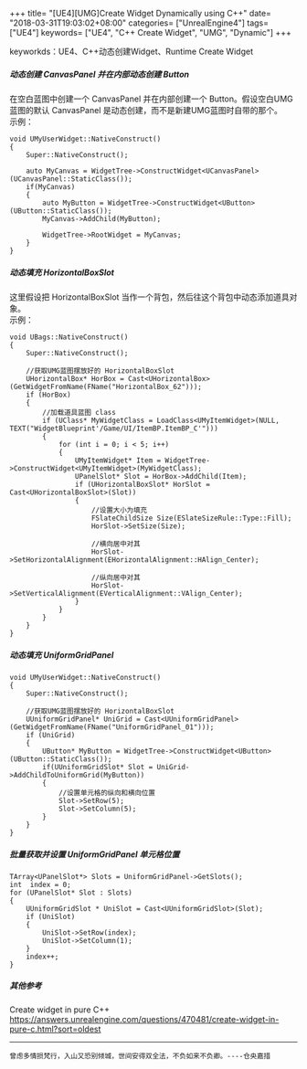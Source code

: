 +++
title= "[UE4][UMG]Create Widget Dynamically using C++"
date= "2018-03-31T19:03:02+08:00"
categories= ["UnrealEngine4"]
tags= ["UE4"]
keywords= ["UE4", "C++ Create Widget", "UMG", "Dynamic"]
+++

keyworkds：UE4、C++动态创建Widget、Runtime Create Widget

##### 动态创建 CanvasPanel 并在内部动态创建 Button

在空白蓝图中创建一个 CanvasPanel 并在内部创建一个 Button。假设空白UMG蓝图的默认 CanvasPanel 是动态创建，而不是新建UMG蓝图时自带的那个。  
示例：

    void UMyUserWidget::NativeConstruct()
    {
        Super::NativeConstruct();
        
        auto MyCanvas = WidgetTree->ConstructWidget<UCanvasPanel>(UCanvasPanel::StaticClass());
        if(MyCanvas)
        {
            auto MyButton = WidgetTree->ConstructWidget<UButton>(UButton::StaticClass());
            MyCanvas->AddChild(MyButton);
            
            WidgetTree->RootWidget = MyCanvas;
        }
    }
    
##### 动态填充 HorizontalBoxSlot

这里假设把 HorizontalBoxSlot 当作一个背包，然后往这个背包中动态添加道具对象。  
示例：

    void UBags::NativeConstruct()
    {
        Super::NativeConstruct();

        //获取UMG蓝图摆放好的 HorizontalBoxSlot
        UHorizontalBox* HorBox = Cast<UHorizontalBox>(GetWidgetFromName(FName("HorizontalBox_62")));
        if (HorBox)
        {
            //加载道具蓝图 class
            if (UClass* MyWidgetClass = LoadClass<UMyItemWidget>(NULL, TEXT("WidgetBlueprint'/Game/UI/ItemBP.ItemBP_C'")))
            {
                for (int i = 0; i < 5; i++)
                {
                    UMyItemWidget* Item = WidgetTree->ConstructWidget<UMyItemWidget>(MyWidgetClass);
                    UPanelSlot* Slot = HorBox->AddChild(Item);
                    if (UHorizontalBoxSlot* HorSlot = Cast<UHorizontalBoxSlot>(Slot))
                    {
                        //设置大小为填充
                        FSlateChildSize Size(ESlateSizeRule::Type::Fill);
                        HorSlot->SetSize(Size);

                        //横向居中对其
                        HorSlot->SetHorizontalAlignment(EHorizontalAlignment::HAlign_Center);
                        
                        //纵向居中对其
                        HorSlot->SetVerticalAlignment(EVerticalAlignment::VAlign_Center);
                    }
                }
            }
        }
    }

##### 动态填充 UniformGridPanel

    void UMyUserWidget::NativeConstruct()
    {
        Super::NativeConstruct();

        //获取UMG蓝图摆放好的 HorizontalBoxSlot
        UUniformGridPanel* UniGrid = Cast<UUniformGridPanel>(GetWidgetFromName(FName("UniformGridPanel_01")));
        if (UniGrid)
        {
            UButton* MyButton = WidgetTree->ConstructWidget<UButton>(UButton::StaticClass());
            if(UUniformGridSlot* Slot = UniGrid->AddChildToUniformGrid(MyButton))
            {
                //设置单元格的纵向和横向位置
                Slot->SetRow(5);
                Slot->SetColumn(5);
            }
        }
    }

##### 批量获取并设置 UniformGridPanel 单元格位置

    TArray<UPanelSlot*> Slots = UniformGridPanel->GetSlots();
	int  index = 0;
	for (UPanelSlot* Slot : Slots)
	{
		UUniformGridSlot * UniSlot = Cast<UUniformGridSlot>(Slot);
		if (UniSlot)
		{
			UniSlot->SetRow(index);
			UniSlot->SetColumn(1);
		}
		index++;
	}

##### 其他参考
Create widget in pure C++  
https://answers.unrealengine.com/questions/470481/create-widget-in-pure-c.html?sort=oldest

***
`曾虑多情损梵行，入山又恐别倾城，世间安得双全法，不负如来不负卿。----仓央嘉措`